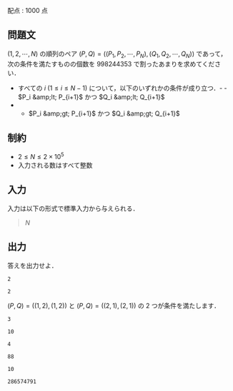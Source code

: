 配点 : $1000$ 点

## 問題文

$(1,2,\cdots,N)$ の順列のペア $(P,Q)=((P_1,P_2,\cdots,P_N),(Q_1,Q_2,\cdots,Q_N))$ であって，次の条件を満たすものの個数を $998244353$ で割ったあまりを求めてください．

- すべての $i$ ($1 \leq i \leq N-1$) について，以下のいずれかの条件が成り立つ．-   - $P_i &amp;lt; P_{i+1}$ かつ $Q_i &amp;lt; Q_{i+1}$
-   - $P_i &amp;gt; P_{i+1}$ かつ $Q_i &amp;gt; Q_{i+1}$

## 制約

- $2 \leq N \leq 2 \times 10^5$
- 入力される数はすべて整数

## 入力

入力は以下の形式で標準入力から与えられる．

> $N$

## 出力

答えを出力せよ．

```input1
2
```

```output1
2
```

$(P,Q)=((1,2),(1,2))$ と $(P,Q)=((2,1),(2,1))$ の $2$ つが条件を満たします．

```input2
3
```

```output2
10
```

```input3
4
```

```output3
88
```

```input4
10
```

```output4
286574791
```